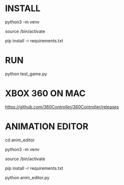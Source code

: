 INSTALL
=======

python3 -m venv <name-of-venv>

source <name-of-venv>/bin/activate

pip install -r requirements.txt

RUN
===

python test_game.py

XBOX 360 ON MAC
===============

https://github.com/360Controller/360Controller/releases

ANIMATION EDITOR
================

cd anim_editor

python3 -m venv <name-of-venv>

source <name-of-venv>/bin/activate

pip install -r requirements.txt

python anim_editor.py
